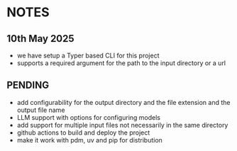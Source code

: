 # NOTES

## 10th May 2025

- we have setup a Typer based CLI for this project
- supports a required argument for the path to the input directory or a url

## PENDING

- add configurability for the output directory and the file extension and the output file name
- LLM support with options for configuring models
- add support for multiple input files not necessarily in the same directory
- github actions to build and deploy the project
- make it work with pdm, uv and pip for distribution
